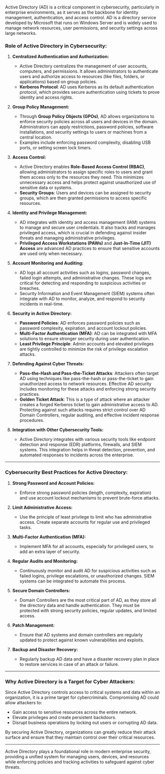 Active Directory (AD) is a critical component in cybersecurity, particularly in enterprise environments, as it serves as the backbone for identity management, authentication, and access control. AD is a directory service developed by Microsoft that runs on Windows Server and is widely used to manage network resources, user permissions, and security settings across large networks.

### **Role of Active Directory in Cybersecurity:**

1. **Centralized Authentication and Authorization:**
   - Active Directory centralizes the management of user accounts, computers, and permissions. It allows administrators to authenticate users and authorize access to resources (like files, folders, or applications) based on group policies.
   - **Kerberos Protocol**: AD uses Kerberos as its default authentication protocol, which provides secure authentication using tickets to prove identity and access rights.

2. **Group Policy Management:**
   - Through **Group Policy Objects (GPOs)**, AD allows organizations to enforce security policies across all users and devices in the domain. Administrators can apply restrictions, password policies, software installations, and security settings to users or machines from a central location.
   - Examples include enforcing password complexity, disabling USB ports, or setting screen lock timers.

3. **Access Control:**
   - Active Directory enables **Role-Based Access Control (RBAC)**, allowing administrators to assign specific roles to users and grant them access only to the resources they need. This minimizes unnecessary access and helps protect against unauthorized use of sensitive data or systems.
   - **Security Groups**: Users and devices can be assigned to security groups, which are then granted permissions to access specific resources.

4. **Identity and Privilege Management:**
   - AD integrates with identity and access management (IAM) systems to manage and secure user credentials. It also tracks and manages privileged access, which is crucial in defending against insider threats and managing administrative privileges.
   - **Privileged Access Workstations (PAWs)** and **Just-In-Time (JIT) Access** are advanced AD practices to ensure that sensitive accounts are used only when necessary.

5. **Account Monitoring and Auditing:**
   - AD logs all account activities such as logins, password changes, failed login attempts, and administrative changes. These logs are critical for detecting and responding to suspicious activities or breaches.
   - Security Information and Event Management (SIEM) systems often integrate with AD to monitor, analyze, and respond to security incidents in real-time.

6. **Security in Active Directory:**
   - **Password Policies**: AD enforces password policies such as password complexity, expiration, and account lockout policies.
   - **Multi-Factor Authentication (MFA)**: AD can be integrated with MFA solutions to ensure stronger security during user authentication.
   - **Least Privilege Principle**: Admin accounts and elevated privileges are tightly controlled to minimize the risk of privilege escalation attacks.

7. **Defending Against Cyber Threats:**
   - **Pass-the-Hash and Pass-the-Ticket Attacks**: Attackers often target AD using techniques like pass-the-hash or pass-the-ticket to gain unauthorized access to network resources. Effective AD security includes monitoring for these attacks and enforcing strong security practices.
   - **Golden Ticket Attack**: This is a type of attack where an attacker creates a forged Kerberos ticket to gain administrative access to AD. Protecting against such attacks requires strict control over AD Domain Controllers, regular auditing, and effective incident response procedures.

8. **Integration with Other Cybersecurity Tools:**
   - Active Directory integrates with various security tools like endpoint detection and response (EDR) platforms, firewalls, and SIEM systems. This integration helps in threat detection, prevention, and automated responses to incidents across the enterprise.

---

### **Cybersecurity Best Practices for Active Directory:**

1. **Strong Password and Account Policies:**
   - Enforce strong password policies (length, complexity, expiration) and use account lockout mechanisms to prevent brute-force attacks.
   
2. **Limit Administrative Access:**
   - Use the principle of least privilege to limit who has administrative access. Create separate accounts for regular use and privileged tasks.
   
3. **Multi-Factor Authentication (MFA):**
   - Implement MFA for all accounts, especially for privileged users, to add an extra layer of security.

4. **Regular Audits and Monitoring:**
   - Continuously monitor and audit AD for suspicious activities such as failed logins, privilege escalations, or unauthorized changes. SIEM systems can be integrated to automate this process.

5. **Secure Domain Controllers:**
   - Domain Controllers are the most critical part of AD, as they store all the directory data and handle authentication. They must be protected with strong security policies, regular updates, and limited access.

6. **Patch Management:**
   - Ensure that AD systems and domain controllers are regularly updated to protect against known vulnerabilities and exploits.

7. **Backup and Disaster Recovery:**
   - Regularly backup AD data and have a disaster recovery plan in place to restore services in case of an attack or failure.

---

### **Why Active Directory is a Target for Cyber Attackers:**
Since Active Directory controls access to critical systems and data within an organization, it is a prime target for cybercriminals. Compromising AD could allow attackers to:
- Gain access to sensitive resources across the entire network.
- Elevate privileges and create persistent backdoors.
- Disrupt business operations by locking out users or corrupting AD data.

By securing Active Directory, organizations can greatly reduce their attack surface and ensure that they maintain control over their critical resources.

---

Active Directory plays a foundational role in modern enterprise security, providing a unified system for managing users, devices, and resources while enforcing policies and tracking activities to safeguard against cyber threats.
